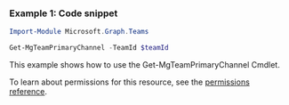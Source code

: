 ### Example 1: Code snippet

```powershellImport-Module Microsoft.Graph.Teams

Get-MgTeamPrimaryChannel -TeamId $teamId
```
This example shows how to use the Get-MgTeamPrimaryChannel Cmdlet.
To learn about permissions for this resource, see the [permissions reference](/graph/permissions-reference).

